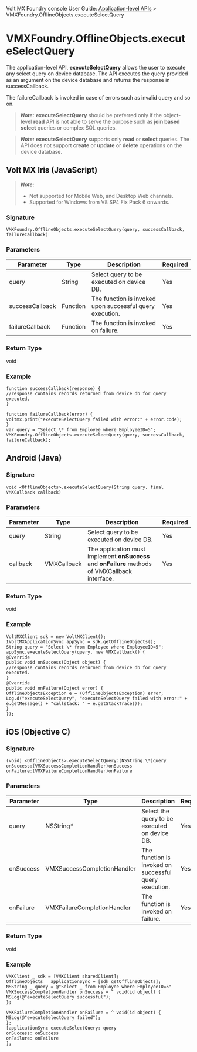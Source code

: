 
Volt MX Foundry console User Guide: [Application-level APIs](Application_Level_APIs.md) > VMXFoundry.OfflineObjects.executeSelectQuery

# VMXFoundry.OfflineObjects.executeSelectQuery

The application-level API, **executeSelectQuery** allows the user to execute any select query on device database. The API executes the query provided as an argument on the device database and returns the response in successCallback.

The failureCallback is invoked in case of errors such as invalid query and so on.

> **_Note:_** **executeSelectQuery** should be preferred only if the object-level **read** API is not able to serve the purpose such as **join based select** queries or complex SQL queries.

> **_Note:_** **executeSelectQuery** supports only **read** or **select** queries. The API does not support **create** or **update** or **delete** operations on the device database.

## Volt MX Iris (JavaScript)

<blockquote>
<em><b>Note:</b></em> 
<ul>
<li>Not supported for Mobile Web, and Desktop Web channels.</li>
<li>Supported for Windows from V8 SP4 Fix Pack 6 onwards.</li>
</ul>
</blockquote>



### Signature

```
VMXFoundry.OfflineObjects.executeSelectQuery(query, successCallback, failureCallback)
```

### Parameters

| Parameter       | Type     | Description                                              | Required |
| --------------- | -------- | -------------------------------------------------------- | -------- |
| query           | String   | Select query to be executed on device DB.                | Yes      |
| successCallback | Function | The function is invoked upon successful query execution. | Yes      |
| failureCallback | Function | The function is invoked on failure.                      | Yes      |

### Return Type

void

### Example

```
function successCallback(response) {
//response contains records returned from device db for query executed.
}

function failureCallback(error) {
voltmx.print("executeSelectQuery failed with error:" + error.code);
}
var query = "Select \* from Employee where EmployeeID=5";
VMXFoundry.OfflineObjects.executeSelectQuery(query, successCallback, failureCallback);
```

## Android (Java)

### Signature

```
void <OfflineObjects>.executeSelectQuery(String query, final VMXCallback callback)
```

### Parameters

| Parameter | Type        | Description                                                                                      | Required |
| --------- | ----------- | ------------------------------------------------------------------------------------------------ | -------- |
| query     | String      | Select query to be executed on device DB.                                                        | Yes      |
| callback  | VMXCallback | The application must implement **onSuccess** and **onFailure** methods of VMXCallback interface. | Yes      |

### Return Type

void

### Example

```
VoltMXClient sdk = new VoltMXClient();
IVoltMXApplicationSync appSync = sdk.getOfflineObjects();
String query = "Select \* from Employee where EmployeeID=5";
appSync.executeSelectQuery(query, new VMXCallback() {
@Override
public void onSuccess(Object object) {
//response contains records returned from device db for query executed.
}
@Override
public void onFailure(Object error) {
OfflineObjectsException e = (OfflineObjectsException) error;
Log.d("executeSelectQuery", "executeSelectQuery failed with error:" + e.getMessage() + "callstack: " + e.getStackTrace());
}
});
```

## iOS (Objective C)

### Signature

```
(void) <OfflineObjects>.executeSelectQuery:(NSString \*)query
onSuccess:(VMXSuccessCompletionHandler)onSuccess
onFailure:(VMXFailureCompletionHandler)onFailure
```

### Parameters

| Parameter | Type                        | Description                                            | Required |
| --------- | --------------------------- | ------------------------------------------------------ | -------- |
| query     | NSString\*                  | Select the query to be executed on device DB.          | Yes      |
| onSuccess | VMXSuccessCompletionHandler | The function is invoked on successful query execution. | Yes      |
| onFailure | VMXFailureCompletionHandler | The function is invoked on failure.                    | Yes      |

### Return Type

void

### Example

```
VMXClient _ sdk = [VMXClient sharedClient];
OfflineObjects _ applicationSync = [sdk getOfflineObjects];
NSString _ query = @"Select _ from Employee where EmployeeID=5"
VMXSuccessCompletionHandler onSuccess = ^ void(id object) {
NSLog(@"executeSelectQuery successful");
};

VMXFailureCompletionHandler onFailure = ^ void(id object) {
NSLog(@"executeSelectQuery failed");
};
[applicationSync executeSelectQuery: query
onSuccess: onSuccess
onFailure: onFailure
];
```
